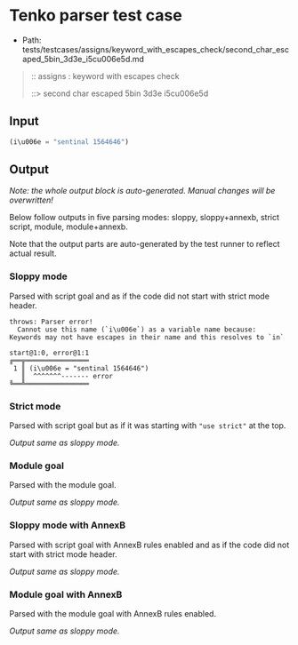 # Tenko parser test case

- Path: tests/testcases/assigns/keyword_with_escapes_check/second_char_escaped_5bin_3d3e_i5cu006e5d.md

> :: assigns : keyword with escapes check
>
> ::> second char escaped 5bin 3d3e i5cu006e5d

## Input

`````js
(i\u006e = "sentinal 1564646")
`````

## Output

_Note: the whole output block is auto-generated. Manual changes will be overwritten!_

Below follow outputs in five parsing modes: sloppy, sloppy+annexb, strict script, module, module+annexb.

Note that the output parts are auto-generated by the test runner to reflect actual result.

### Sloppy mode

Parsed with script goal and as if the code did not start with strict mode header.

`````
throws: Parser error!
  Cannot use this name (`i\u006e`) as a variable name because: Keywords may not have escapes in their name and this resolves to `in`

start@1:0, error@1:1
╔══╦════════════════
 1 ║ (i\u006e = "sentinal 1564646")
   ║  ^^^^^^^------- error
╚══╩════════════════

`````

### Strict mode

Parsed with script goal but as if it was starting with `"use strict"` at the top.

_Output same as sloppy mode._

### Module goal

Parsed with the module goal.

_Output same as sloppy mode._

### Sloppy mode with AnnexB

Parsed with script goal with AnnexB rules enabled and as if the code did not start with strict mode header.

_Output same as sloppy mode._

### Module goal with AnnexB

Parsed with the module goal with AnnexB rules enabled.

_Output same as sloppy mode._
